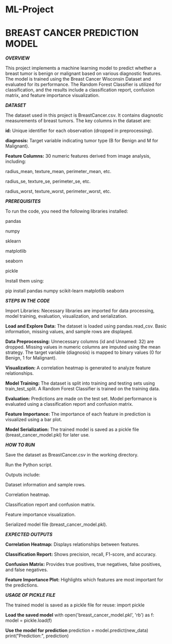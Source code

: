 # ML-Project

# BREAST CANCER PREDICTION MODEL

***OVERVIEW***

This project implements a machine learning model to predict whether a breast tumor is benign or malignant based on various diagnostic features. The model is trained using the Breast Cancer Wisconsin Dataset and evaluated for its performance. The Random Forest Classifier is utilized for classification, and the results include a classification report, confusion matrix, and feature importance visualization.

***DATASET***

The dataset used in this project is BreastCancer.csv. It contains diagnostic measurements of breast tumors. The key columns in the dataset are:

**id:** Unique identifier for each observation (dropped in preprocessing).

**diagnosis:** Target variable indicating tumor type (B for Benign and M for Malignant).

**Feature Columns:** 30 numeric features derived from image analysis, including:

radius_mean, texture_mean, perimeter_mean, etc.

radius_se, texture_se, perimeter_se, etc.

radius_worst, texture_worst, perimeter_worst, etc.

***PREREQUISITES***

To run the code, you need the following libraries installed:

pandas

numpy

sklearn

matplotlib

seaborn

pickle

Install them using:

pip install pandas numpy scikit-learn matplotlib seaborn

***STEPS IN THE CODE***

Import Libraries: Necessary libraries are imported for data processing, model training, evaluation, visualization, and serialization.

**Load and Explore Data:**
The dataset is loaded using pandas.read_csv.
Basic information, missing values, and sample rows are displayed.

**Data Preprocessing:**
Unnecessary columns (id and Unnamed: 32) are dropped.
Missing values in numeric columns are imputed using the mean strategy.
The target variable (diagnosis) is mapped to binary values (0 for Benign, 1 for Malignant).

**Visualization:**
A correlation heatmap is generated to analyze feature relationships.

**Model Training:**
The dataset is split into training and testing sets using train_test_split.
A Random Forest Classifier is trained on the training data.

**Evaluation:**
Predictions are made on the test set.
Model performance is evaluated using a classification report and confusion matrix.

**Feature Importance:**
The importance of each feature in prediction is visualized using a bar plot.

**Model Serialization:**
The trained model is saved as a pickle file (breast_cancer_model.pkl) for later use.

***HOW TO RUN***

Save the dataset as BreastCancer.csv in the working directory.

Run the Python script.

Outputs include:

Dataset information and sample rows.

Correlation heatmap.

Classification report and confusion matrix.

Feature importance visualization.

Serialized model file (breast_cancer_model.pkl).

***EXPECTED OUTPUTS***

**Correlation Heatmap:** Displays relationships between features.

**Classification Report:** Shows precision, recall, F1-score, and accuracy.

**Confusion Matrix:** Provides true positives, true negatives, false positives, and false negatives.

**Feature Importance Plot:** Highlights which features are most important for the predictions.

***USAGE OF PICKLE FILE***

The trained model is saved as a pickle file for reuse:
import pickle

**Load the saved model**
with open('breast_cancer_model.pkl', 'rb') as f:
    model = pickle.load(f)

**Use the model for prediction**
prediction = model.predict(new_data)
print("Prediction:", prediction)

